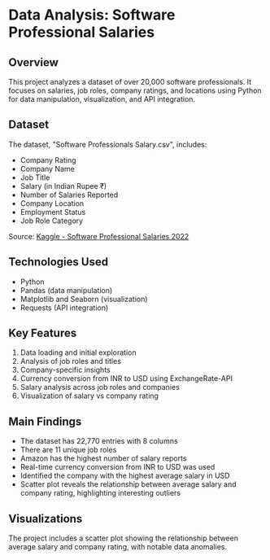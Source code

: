 # Data Analysis: Software Professional Salaries

## Overview
This project analyzes a dataset of over 20,000 software professionals. It focuses on salaries, job roles, company ratings, and locations using Python for data manipulation, visualization, and API integration.

## Dataset
The dataset, "Software Professionals Salary.csv", includes:
- Company Rating
- Company Name
- Job Title
- Salary (in Indian Rupee ₹)
- Number of Salaries Reported
- Company Location
- Employment Status
- Job Role Category

Source: [Kaggle - Software Professional Salaries 2022](https://www.kaggle.com/datasets/iamsouravbanerjee/software-professional-salaries-2022?search=salary)

## Technologies Used
- Python
- Pandas (data manipulation)
- Matplotlib and Seaborn (visualization)
- Requests (API integration)

## Key Features
1. Data loading and initial exploration
2. Analysis of job roles and titles
3. Company-specific insights
4. Currency conversion from INR to USD using ExchangeRate-API
5. Salary analysis across job roles and companies
6. Visualization of salary vs company rating

## Main Findings
- The dataset has 22,770 entries with 8 columns
- There are 11 unique job roles
- Amazon has the highest number of salary reports
- Real-time currency conversion from INR to USD was used
- Identified the company with the highest average salary in USD
- Scatter plot reveals the relationship between average salary and company rating, highlighting interesting outliers

## Visualizations
The project includes a scatter plot showing the relationship between average salary and company rating, with notable data anomalies.
